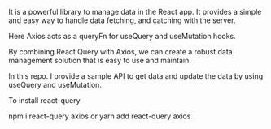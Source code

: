 It is a powerful library to manage data in the React app. It provides a simple and easy way to handle data fetching, and catching with the server. 

Here Axios acts as a queryFn for useQuery and useMutation hooks. 

By combining React Query with Axios, we can create a robust data management solution that is easy to use and maintain.

In this repo. I provide a sample API to get data and update the data by using useQuery and useMutation.

To install react-query

npm i react-query axios 
  or 
yarn add react-query axios
